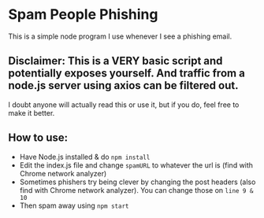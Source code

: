 # Spam People Phishing

This is a simple node program I use whenever I see a phishing email.

## **Disclaimer**: This is a VERY basic script and potentially exposes yourself. And traffic from a node.js server using axios can be filtered out. 
I doubt anyone will actually read this or use it, but if you do, feel free to make it better. 

## How to use:
- Have Node.js installed & do `npm install`
- Edit the index.js file and change `spamURL` to whatever the url is (find with Chrome network analyzer)
- Sometimes phishers try being clever by changing the post headers (also find with Chrome network analyzer). You can change those on `line 9 & 10`
- Then spam away using `npm start`